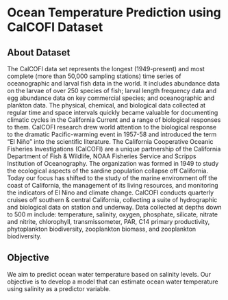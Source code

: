 # Ocean Temperature Prediction using CalCOFI Dataset
## About Dataset
The CalCOFI data set represents the longest (1949-present) and most complete (more than 50,000 sampling stations) time series of oceanographic and larval fish data in the world. 
It includes abundance data on the larvae of over 250 species of fish; larval length frequency data and egg abundance data on key commercial species; and oceanographic and plankton data. 
The physical, chemical, and biological data collected at regular time and space intervals quickly became valuable for documenting climatic cycles in the California Current and a range 
of biological responses to them. CalCOFI research drew world attention to the biological response to the dramatic Pacific-warming event in 1957-58 and introduced the term “El Niño” into 
the scientific literature.
The California Cooperative Oceanic Fisheries Investigations (CalCOFI) are a unique partnership of the California Department of Fish & Wildlife, NOAA Fisheries Service and Scripps 
Institution of Oceanography. The organization was formed in 1949 to study the ecological aspects of the sardine population collapse off California. Today our focus has shifted to the 
study of the marine environment off the coast of California, the management of its living resources, and monitoring the indicators of El Nino and climate change. CalCOFI conducts quarterly 
cruises off southern & central California, collecting a suite of hydrographic and biological data on station and underway. Data collected at depths down to 500 m include: temperature, salinity,
oxygen, phosphate, silicate, nitrate and nitrite, chlorophyll, transmissometer, PAR, C14 primary productivity, phytoplankton biodiversity, zooplankton biomass, and zooplankton biodiversity.

## Objective 
We aim to predict ocean water temperature based on salinity levels.
Our objective is to develop a model that can estimate ocean water temperature using salinity as a predictor variable.

